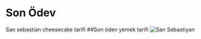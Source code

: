 # Son Ödev
San sebastian cheesecake tarifi
 ##Son ödev yemek tarifi
![San Sebastiyan](https://cdn.yemek.com/mnresize/940/940/uploads/2018/09/san-sebastian-site-buyuk.jpg)
